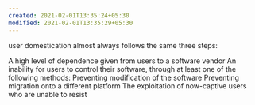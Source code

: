 ```yaml
---
created: 2021-02-01T13:35:24+05:30
modified: 2021-02-01T13:35:29+05:30
---
```


user domestication almost always follows the same three steps:

A high level of dependence given from users to a software vendor
An inability for users to control their software, through at least one of the following methods:
Preventing modification of the software
Preventing migration onto a different platform
The exploitation of now-captive users who are unable to resist